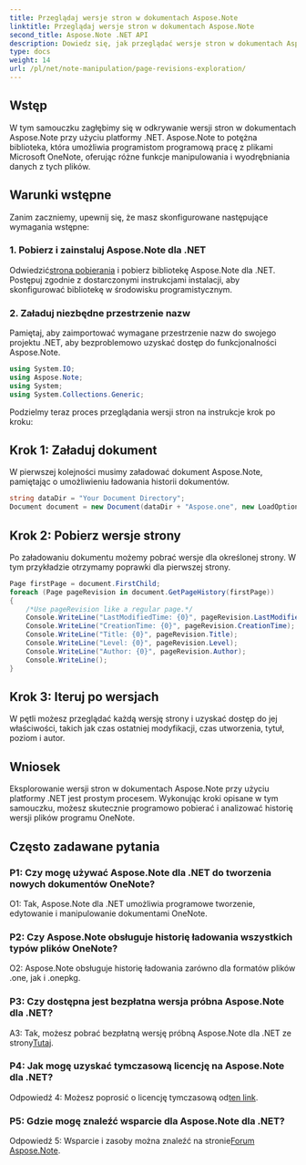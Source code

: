 ```yaml
---
title: Przeglądaj wersje stron w dokumentach Aspose.Note
linktitle: Przeglądaj wersje stron w dokumentach Aspose.Note
second_title: Aspose.Note .NET API
description: Dowiedz się, jak przeglądać wersje stron w dokumentach Aspose.Note przy użyciu platformy .NET ze wskazówkami krok po kroku.
type: docs
weight: 14
url: /pl/net/note-manipulation/page-revisions-exploration/
---
```

## Wstęp

W tym samouczku zagłębimy się w odkrywanie wersji stron w dokumentach Aspose.Note przy użyciu platformy .NET. Aspose.Note to potężna biblioteka, która umożliwia programistom programową pracę z plikami Microsoft OneNote, oferując różne funkcje manipulowania i wyodrębniania danych z tych plików.

## Warunki wstępne

Zanim zaczniemy, upewnij się, że masz skonfigurowane następujące wymagania wstępne:

### 1. Pobierz i zainstaluj Aspose.Note dla .NET

 Odwiedzić[strona pobierania](https://releases.aspose.com/note/net/) i pobierz bibliotekę Aspose.Note dla .NET. Postępuj zgodnie z dostarczonymi instrukcjami instalacji, aby skonfigurować bibliotekę w środowisku programistycznym.

### 2. Załaduj niezbędne przestrzenie nazw

Pamiętaj, aby zaimportować wymagane przestrzenie nazw do swojego projektu .NET, aby bezproblemowo uzyskać dostęp do funkcjonalności Aspose.Note.

```csharp
using System.IO;
using Aspose.Note;
using System;
using System.Collections.Generic;
```

Podzielmy teraz proces przeglądania wersji stron na instrukcje krok po kroku:

## Krok 1: Załaduj dokument

W pierwszej kolejności musimy załadować dokument Aspose.Note, pamiętając o umożliwieniu ładowania historii dokumentów.

```csharp
string dataDir = "Your Document Directory";
Document document = new Document(dataDir + "Aspose.one", new LoadOptions { LoadHistory = true });
```

## Krok 2: Pobierz wersje strony

Po załadowaniu dokumentu możemy pobrać wersje dla określonej strony. W tym przykładzie otrzymamy poprawki dla pierwszej strony.

```csharp
Page firstPage = document.FirstChild;
foreach (Page pageRevision in document.GetPageHistory(firstPage))
{
    /*Use pageRevision like a regular page.*/
    Console.WriteLine("LastModifiedTime: {0}", pageRevision.LastModifiedTime);
    Console.WriteLine("CreationTime: {0}", pageRevision.CreationTime);
    Console.WriteLine("Title: {0}", pageRevision.Title);
    Console.WriteLine("Level: {0}", pageRevision.Level);
    Console.WriteLine("Author: {0}", pageRevision.Author);
    Console.WriteLine();
}
```

## Krok 3: Iteruj po wersjach

W pętli możesz przeglądać każdą wersję strony i uzyskać dostęp do jej właściwości, takich jak czas ostatniej modyfikacji, czas utworzenia, tytuł, poziom i autor.

## Wniosek

Eksplorowanie wersji stron w dokumentach Aspose.Note przy użyciu platformy .NET jest prostym procesem. Wykonując kroki opisane w tym samouczku, możesz skutecznie programowo pobierać i analizować historię wersji plików programu OneNote.

## Często zadawane pytania

### P1: Czy mogę używać Aspose.Note dla .NET do tworzenia nowych dokumentów OneNote?

O1: Tak, Aspose.Note dla .NET umożliwia programowe tworzenie, edytowanie i manipulowanie dokumentami OneNote.

### P2: Czy Aspose.Note obsługuje historię ładowania wszystkich typów plików OneNote?

O2: Aspose.Note obsługuje historię ładowania zarówno dla formatów plików .one, jak i .onepkg.

### P3: Czy dostępna jest bezpłatna wersja próbna Aspose.Note dla .NET?

 A3: Tak, możesz pobrać bezpłatną wersję próbną Aspose.Note dla .NET ze strony[Tutaj](https://releases.aspose.com/).

### P4: Jak mogę uzyskać tymczasową licencję na Aspose.Note dla .NET?

 Odpowiedź 4: Możesz poprosić o licencję tymczasową od[ten link](https://purchase.aspose.com/temporary-license/).

### P5: Gdzie mogę znaleźć wsparcie dla Aspose.Note dla .NET?

 Odpowiedź 5: Wsparcie i zasoby można znaleźć na stronie[Forum Aspose.Note](https://forum.aspose.com/c/note/28).